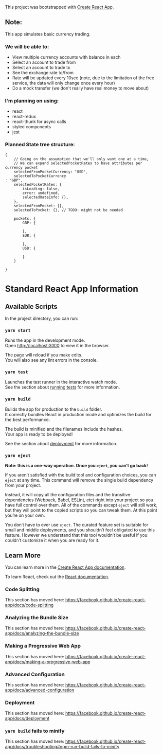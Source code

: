 This project was bootstrapped with [Create React App](https://github.com/facebook/create-react-app).

## Note:

This app simulates basic currency trading.<br/>

### We will be able to: <br/>

- View multiple currency accounts with balance in each
- Select an account to trade from
- Select an account to trade to
- See the exchange rate to/from
- Rate will be updated every 10sec (note, due to the limitation of the free service, the data will only change once every hour)
- Do a mock transfer (we don't really have real money to move about)

### I'm planning on using:

- react
- react-redux
- react-thunk for async calls
- styled components
- jest

### Planned State tree structure:

```
{
    // Going on the assumption that we'll only want one at a time,
    // We can expand selectedPocketRates to have attributes per currency pocket
    selectedFromPocketCurrency: "USD",
    selectedToPocketCurrency
: "GBP",
    selectedPocketRates: {
        isLoading: false,
        error: undefined,
        selectedRateInfo: {},
    },
    selectedFromPocket: {},
    selectedToPocket: {}, // TODO: might not be needed

    pockets: {
        GBP: {

        },
        EUR: {

        },
        USD: {

        }
    }

}
```

# Standard React App Information

## Available Scripts

In the project directory, you can run:

### `yarn start`

Runs the app in the development mode.<br />
Open [http://localhost:3000](http://localhost:3000) to view it in the browser.

The page will reload if you make edits.<br />
You will also see any lint errors in the console.

### `yarn test`

Launches the test runner in the interactive watch mode.<br />
See the section about [running tests](https://facebook.github.io/create-react-app/docs/running-tests) for more information.

### `yarn build`

Builds the app for production to the `build` folder.<br />
It correctly bundles React in production mode and optimizes the build for the best performance.

The build is minified and the filenames include the hashes.<br />
Your app is ready to be deployed!

See the section about [deployment](https://facebook.github.io/create-react-app/docs/deployment) for more information.

### `yarn eject`

**Note: this is a one-way operation. Once you `eject`, you can’t go back!**

If you aren’t satisfied with the build tool and configuration choices, you can `eject` at any time. This command will remove the single build dependency from your project.

Instead, it will copy all the configuration files and the transitive dependencies (Webpack, Babel, ESLint, etc) right into your project so you have full control over them. All of the commands except `eject` will still work, but they will point to the copied scripts so you can tweak them. At this point you’re on your own.

You don’t have to ever use `eject`. The curated feature set is suitable for small and middle deployments, and you shouldn’t feel obligated to use this feature. However we understand that this tool wouldn’t be useful if you couldn’t customize it when you are ready for it.

## Learn More

You can learn more in the [Create React App documentation](https://facebook.github.io/create-react-app/docs/getting-started).

To learn React, check out the [React documentation](https://reactjs.org/).

### Code Splitting

This section has moved here: https://facebook.github.io/create-react-app/docs/code-splitting

### Analyzing the Bundle Size

This section has moved here: https://facebook.github.io/create-react-app/docs/analyzing-the-bundle-size

### Making a Progressive Web App

This section has moved here: https://facebook.github.io/create-react-app/docs/making-a-progressive-web-app

### Advanced Configuration

This section has moved here: https://facebook.github.io/create-react-app/docs/advanced-configuration

### Deployment

This section has moved here: https://facebook.github.io/create-react-app/docs/deployment

### `yarn build` fails to minify

This section has moved here: https://facebook.github.io/create-react-app/docs/troubleshooting#npm-run-build-fails-to-minify
